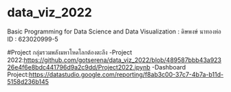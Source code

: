 # data_viz_2022
Basic Programming for Data Science and Data Visualization : ดิษพงษ์ นาทองห่อ ID : 623020999-5

#Project กลุ่มรวมพลังมหาโหดโลกต้องตะลึง
-Project 2022:https://github.com/gotserena/data_viz_2022/blob/489587bbb43a92326e4f6e8bdc441796d9a2c9dd/Project2022.ipynb
-Dashboard Project:https://datastudio.google.com/reporting/f8ab3c00-37c7-4b7a-b11d-5158d236b145
